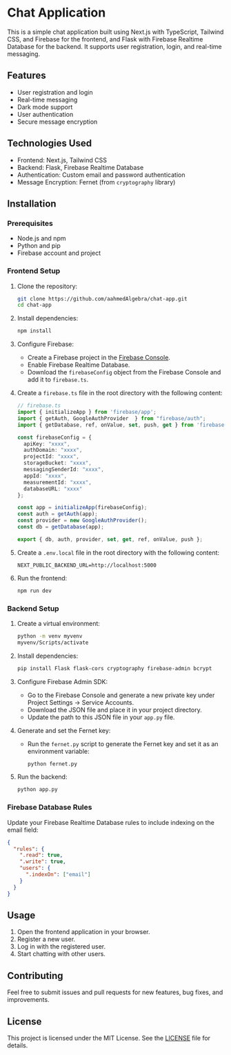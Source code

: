 # Chat Application

This is a simple chat application built using Next.js with TypeScript, Tailwind CSS, and Firebase for the frontend, and Flask with Firebase Realtime Database for the backend. It supports user registration, login, and real-time messaging.

## Features

- User registration and login
- Real-time messaging
- Dark mode support
- User authentication
- Secure message encryption

## Technologies Used

- Frontend: Next.js, Tailwind CSS
- Backend: Flask, Firebase Realtime Database
- Authentication: Custom email and password authentication
- Message Encryption: Fernet (from `cryptography` library)

## Installation

### Prerequisites

- Node.js and npm
- Python and pip
- Firebase account and project

### Frontend Setup

1. Clone the repository:
    ```bash
    git clone https://github.com/aahmedAlgebra/chat-app.git
    cd chat-app
    ```

2. Install dependencies:
    ```bash
    npm install
    ```

3. Configure Firebase:
    - Create a Firebase project in the [Firebase Console](https://console.firebase.google.com/).
    - Enable Firebase Realtime Database.
    - Download the `firebaseConfig` object from the Firebase Console and add it to `firebase.ts`.

4. Create a `firebase.ts` file in the root directory with the following content:
    ```typescript
    // firebase.ts
    import { initializeApp } from 'firebase/app';
    import { getAuth, GoogleAuthProvider  } from "firebase/auth";
    import { getDatabase, ref, onValue, set, push, get } from 'firebase/database';

    const firebaseConfig = {
      apiKey: "xxxx",
      authDomain: "xxxx",
      projectId: "xxxx",
      storageBucket: "xxxx",
      messagingSenderId: "xxxx",
      appId: "xxxx",
      measurementId: "xxxx",
      databaseURL: "xxxx"
    };

    const app = initializeApp(firebaseConfig);
    const auth = getAuth(app);
    const provider = new GoogleAuthProvider();
    const db = getDatabase(app);

    export { db, auth, provider, set, get, ref, onValue, push };
    ```

5. Create a `.env.local` file in the root directory with the following content:
    ```env
    NEXT_PUBLIC_BACKEND_URL=http://localhost:5000
    ```

6. Run the frontend:
    ```bash
    npm run dev
    ```

### Backend Setup

1. Create a virtual environment:
    ```bash
    python -m venv myvenv
    myvenv/Scripts/activate
    ```

2. Install dependencies:
    ```bash
    pip install Flask flask-cors cryptography firebase-admin bcrypt
    ```

3. Configure Firebase Admin SDK:
    - Go to the Firebase Console and generate a new private key under Project Settings -> Service Accounts.
    - Download the JSON file and place it in your project directory.
    - Update the path to this JSON file in your `app.py` file.

4. Generate and set the Fernet key:
    - Run the `fernet.py` script to generate the Fernet key and set it as an environment variable:
      ```bash
      python fernet.py
      ```

5. Run the backend:
    ```bash
    python app.py
    ```

### Firebase Database Rules

Update your Firebase Realtime Database rules to include indexing on the email field:

```json
{
  "rules": {
    ".read": true,
    ".write": true,
    "users": {
      ".indexOn": ["email"]
    }
  }
}
```

## Usage

1. Open the frontend application in your browser.
2. Register a new user.
3. Log in with the registered user.
4. Start chatting with other users.

## Contributing

Feel free to submit issues and pull requests for new features, bug fixes, and improvements.

## License

This project is licensed under the MIT License. See the [LICENSE](LICENSE) file for details.